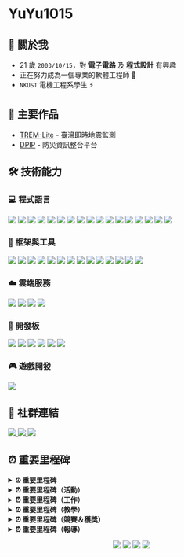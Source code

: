# YuYu1015

## 🌟 關於我
- 21 歲 `2003/10/15`，對 **電子電路** 及 **程式設計** 有興趣
- 正在努力成為一個專業的軟體工程師 💪
- `NKUST` 電機工程系學生 ⚡

## 📝 主要作品
- [TREM-Lite](https://github.com/ExpTechTW/TREM-Lite) - 臺灣即時地震監測
- [DPIP](https://github.com/ExpTechTW/DPIP) - 防災資訊整合平台

## 🛠️ 技術能力

### 💻 程式語言
<div>
  <img src="https://img.shields.io/badge/JavaScript-%23323330.svg?style=for-the-badge&logo=javascript&logoColor=%23F7DF1E"/>
  <img src="https://img.shields.io/badge/TypeScript-%23007ACC.svg?style=for-the-badge&logo=typescript&logoColor=white"/>
  <img src="https://img.shields.io/badge/Python-3670A0?style=for-the-badge&logo=python&logoColor=ffdd54"/>
  <img src="https://img.shields.io/badge/Java-%23ED8B00.svg?style=for-the-badge&logo=openjdk&logoColor=white"/>
  <img src="https://img.shields.io/badge/Kotlin-%237F52FF.svg?style=for-the-badge&logo=kotlin&logoColor=white"/>
  <img src="https://img.shields.io/badge/Swift-F54A2A?style=for-the-badge&logo=swift&logoColor=white"/>
  <img src="https://img.shields.io/badge/C-00599C?style=for-the-badge&logo=c&logoColor=white"/>
  <img src="https://img.shields.io/badge/C++-%2300599C.svg?style=for-the-badge&logo=c%2B%2B&logoColor=white"/>
  <img src="https://img.shields.io/badge/C%23-%23239120.svg?style=for-the-badge&logo=csharp&logoColor=white"/>
  <img src="https://img.shields.io/badge/Go-%2300ADD8.svg?style=for-the-badge&logo=go&logoColor=white"/>
  <img src="https://img.shields.io/badge/PHP-%23777BB4.svg?style=for-the-badge&logo=php&logoColor=white"/>
  <img src="https://img.shields.io/badge/Lua-%232C2D72.svg?style=for-the-badge&logo=lua&logoColor=white"/>
  <img src="https://img.shields.io/badge/Dart-%230175C2.svg?style=for-the-badge&logo=dart&logoColor=white"/>
  <img src="https://img.shields.io/badge/HTML5-%23E34F26.svg?style=for-the-badge&logo=html5&logoColor=white"/>
  <img src="https://img.shields.io/badge/CSS3-%231572B6.svg?style=for-the-badge&logo=css3&logoColor=white"/>
  <img src="https://img.shields.io/badge/SCSS-CC6699?style=for-the-badge&logo=sass&logoColor=white"/>
  <img src="https://img.shields.io/badge/Pug-A86454?style=for-the-badge&logo=pug&logoColor=white"/>
</div>

### 🔧 框架與工具
<div>
  <img src="https://img.shields.io/badge/Vue.js-%2335495e.svg?style=for-the-badge&logo=vuedotjs&logoColor=%234FC08D"/>
  <img src="https://img.shields.io/badge/React-%2320232a.svg?style=for-the-badge&logo=react&logoColor=%2361DAFB"/>
  <img src="https://img.shields.io/badge/Flutter-%2302569B.svg?style=for-the-badge&logo=Flutter&logoColor=white"/>
  
  <img src="https://img.shields.io/badge/Node.js-6DA55F?style=for-the-badge&logo=node.js&logoColor=white"/>
  <img src="https://img.shields.io/badge/Express.js-%23404d59.svg?style=for-the-badge&logo=express&logoColor=%2361DAFB"/>
  <img src="https://img.shields.io/badge/Flask-%23000.svg?style=for-the-badge&logo=flask&logoColor=white"/>
  <img src="https://img.shields.io/badge/Django-%23092E20.svg?style=for-the-badge&logo=django&logoColor=white"/>
  
  <img src="https://img.shields.io/badge/MySQL-%2300f.svg?style=for-the-badge&logo=mysql&logoColor=white"/>
  <img src="https://img.shields.io/badge/Redis-%23DD0031.svg?style=for-the-badge&logo=redis&logoColor=white"/>
  
  <img src="https://img.shields.io/badge/Docker-%230db7ed.svg?style=for-the-badge&logo=docker&logoColor=white"/>
  <img src="https://img.shields.io/badge/Nginx-%23009639.svg?style=for-the-badge&logo=nginx&logoColor=white"/>
  <img src="https://img.shields.io/badge/Ansible-%231A1918.svg?style=for-the-badge&logo=ansible&logoColor=white"/>
  
  <img src="https://img.shields.io/badge/Git-%23F05033.svg?style=for-the-badge&logo=git&logoColor=white"/>
  
  <img src="https://img.shields.io/badge/Linux-FCC624?style=for-the-badge&logo=linux&logoColor=black"/>
</div>

### ☁️ 雲端服務
<div>
  <img src="https://img.shields.io/badge/Google_Cloud-%234285F4.svg?style=for-the-badge&logo=google-cloud&logoColor=white"/>
  <img src="https://img.shields.io/badge/AWS-%23FF9900.svg?style=for-the-badge&logo=amazon-aws&logoColor=white"/>
  <img src="https://img.shields.io/badge/Cloudflare-%23F38020.svg?style=for-the-badge&logo=Cloudflare&logoColor=white"/>
  <img src="https://img.shields.io/badge/Grafana-%23F46800.svg?style=for-the-badge&logo=grafana&logoColor=white"/>
</div>

### 🔌 開發板
<div>
  <img src="https://img.shields.io/badge/Arduino_Uno-%2300979D.svg?style=for-the-badge&logo=Arduino&logoColor=white"/>
  <img src="https://img.shields.io/badge/Arduino_Nano-%2300979D.svg?style=for-the-badge&logo=Arduino&logoColor=white"/>
  
  <img src="https://img.shields.io/badge/ESP32-E7352C?style=for-the-badge&logo=espressif&logoColor=white"/>
  <img src="https://img.shields.io/badge/ESP8266-E7352C?style=for-the-badge&logo=espressif&logoColor=white"/>
  
  <img src="https://img.shields.io/badge/Raspberry_Pi_4B-A22846?style=for-the-badge&logo=Raspberry%20Pi&logoColor=white"/>
  <img src="https://img.shields.io/badge/Raspberry_Pi_Pico-A22846?style=for-the-badge&logo=Raspberry%20Pi&logoColor=white"/>
</div>

### 🎮 遊戲開發
<div>
  <img src="https://img.shields.io/badge/Unity-%23000000.svg?style=for-the-badge&logo=unity&logoColor=white"/>
</div>

## 📱 社群連結
<div align="left">
  <a href="https://exptech.com.tw/dc">
    <img src="https://img.shields.io/badge/Discord-%235865F2.svg?style=for-the-badge&logo=discord&logoColor=white" />
  </a>
  <a href="https://www.instagram.com/whes1015">
    <img src="https://img.shields.io/badge/Instagram-%23E4405F.svg?style=for-the-badge&logo=Instagram&logoColor=white" />
  </a>
  <a href="https://www.threads.net/@whes1015">
    <img src="https://img.shields.io/badge/Threads-%23000000.svg?style=for-the-badge&logo=Threads&logoColor=white" />
  </a>
</div>

## ⏰ 重要里程碑

<details>
<summary><strong>⏰ 重要里程碑</strong></summary>
  
| 日期 | 成就 |
|------|------|
| `2020/10/15` | 建立 **[ExpTech \| 探索科技](https://github.com/ExpTechTW)**
| `2022/05/31` | 首次與 **高中學校合作(臺南 大灣高中)** 部屬自製 `加速度型地震儀`
| `2022/12/12` | 與 **交通部中央氣象局(CWB)** 簽約合作
| `2022/12/17` | 首次與 **國中學校合作(臺東 池上國中)** 部屬自製 `加速度型地震儀`
| `2023/02/07` | 至 **中央研究院(臺灣地震科學中心)** 分享 `TREM` 開發過程
| `2023/04/09` | 首次與 **大學學校合作(花蓮 東華大學)** 部屬自製 `速度型地震儀`

</details>

<details>
<summary><strong>⏰ 重要里程碑（活動）</strong></summary>
  
| 日期 | 成就 |
|------|------|
| `2023/11/07` | 以 **ExpTech - Team Leaders** 身份受邀參加 `中央氣象署(CWA) 112年合作推動地震資訊傳遞服務成果交流會`
| `2024/01/25` | 參加 **中央研究院 2024 Earthquake Early Warning workshop** 並與 `京都大學 山田真澄 老師` 分享 TREM 開發過程
| `2024/10/26` | 參加 `OCF 秋季交流會`
| `2024/11/14` | 受 `ViewSonic` 邀請 至 `臺灣教育科技展` 演講
| `2024/11/14` | 全球數位人權大會 `RightsCon 25 Taipei` 前導介紹會
| `2024/11/23` | 參加 `g0v 第64次 黃金比例黑客松`
| `2024/11/30` | `Google Developer Groups DevFest Taipei 2024` 講者
| `2025/03/04` | `TOOCON #27` 講者

</details>

<details>
<summary><strong>⏰ 重要里程碑（工作）</strong></summary>
  
| 日期 | 成就 |
|------|------|
| `2023/11 ～ 2024/11` | **衛波科技股份有限公司** `後端工程師`
| `2024/12 ～ 現在` | **中央研究院 資訊科學研究所** `兼任助理`
| `2025/01 ～ 現在` | **國家衛生研究院** `程式開發`

</details>

<details>
<summary><strong>⏰ 重要里程碑（教學）</strong></summary>
  
| 日期 | 成就 |
|------|------|
| `2024/10/25` | `2024/11/01`、`2024/11/08` 至 `國立雲林科技大學` 教授 `Arduino`
| `2024/10/26` | 至 `高雄市立中正高級工業職業學校` 教授 `Arduino 循跡避障`

</details>

<details>
<summary><strong>⏰ 重要里程碑（競賽＆獲獎）</strong></summary>
  
| 日期 | 成就 |
|------|------|
| `2023/04/05` | `TREM` 在 `桃園市第63屆中小學科學展覽會` 獲得 `地球與行星科學科` **縣市第一名**
| `2023/07/28` | `TREM` 在 `第63屆全國中小學科學展覽會` 獲得 `地球與行星科學科` **全國第二名**
| `2024/07/10` | 參加 `2024 MAIC 行動應用創新競賽`
| `2024/11/09` | DPIP 獲得 **防災傑出獎**

</details>

<details>
<summary><strong>⏰ 重要里程碑（報導）</strong></summary>

| 日期 | 成就 |
|------|------|
| `2024/04/24` | DPIP 獲得 `三立新聞` 報導 |
| `2024/04/24` | DPIP 獲得 `民視新聞` 報導 |
| `2024/04/24` | DPIP 獲得 `華視新聞` 報導 |
| `2024/04/24` | DPIP 獲得 `奇摩新聞` 報導 |
| `2024/04/25` | DPIP 獲得 `ETtoday新聞雲` 報導 |
| `2024/04/25` | DPIP 獲得 `TVBS NEWS` 報導 |
| `2024/04/25` | DPIP 獲得 `今日新聞` 報導 |
| `2024/04/26` | DPIP 獲得 `聯合新聞網` 報導 |
| `2024/04/26` | DPIP 獲得 `中央社 CNA` 報導 |
| `2024/05/06` | DPIP 獲得 `Hami書城` 報導 |
| `2024/07/23` | DPIP 獲得 `親子天下` 報導 |
| `2024/07/29` | DPIP 獲得 `國立中央大學 新聞網` 報導 |
| `2024/08/15` | DPIP 獲得 `LINE TODAY` 報導 |
| `2024/08/23` | DPIP 獲得 `天下雜誌` 報導 |

</details>

<div align="center">
  
![](http://github-profile-summary-cards.vercel.app/api/cards/profile-details?username=whes1015&theme=tokyonight)
![](http://github-profile-summary-cards.vercel.app/api/cards/most-commit-language?username=whes1015&theme=tokyonight)
![](http://github-profile-summary-cards.vercel.app/api/cards/stats?username=whes1015&theme=tokyonight)
![](http://github-profile-summary-cards.vercel.app/api/cards/productive-time?username=whes1015&theme=tokyonight&utcOffset=8)

</div>
